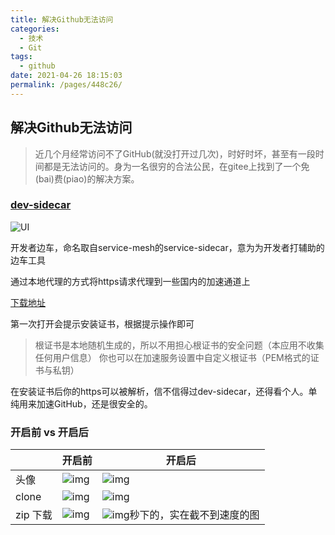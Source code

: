 ```yaml
---
title: 解决Github无法访问
categories: 
  - 技术
  - Git
tags: 
  - github
date: 2021-04-26 18:15:03
permalink: /pages/448c26/
---
```


## 解决Github无法访问

> 近几个月经常访问不了GitHub(就没打开过几次)，时好时坏，甚至有一段时间都是无法访问的。身为一名很穷的合法公民，在gitee上找到了一个免(bai)费(piao)的解决方案。

### [dev-sidecar](https://gitee.com/docmirror/dev-sidecar)

![UI](https://gitee.com/docmirror/dev-sidecar/raw/master/doc/index.png)

开发者边车，命名取自service-mesh的service-sidecar，意为为开发者打辅助的边车工具

通过本地代理的方式将https请求代理到一些国内的加速通道上

[下载地址](https://gitee.com/docmirror/dev-sidecar/releases)

第一次打开会提示安装证书，根据提示操作即可

> 根证书是本地随机生成的，所以不用担心根证书的安全问题（本应用不收集任何用户信息）
> 你也可以在加速服务设置中自定义根证书（PEM格式的证书与私钥）

在安装证书后你的https可以被解析，信不信得过dev-sidecar，还得看个人。单纯用来加速GitHub，还是很安全的。

### 开启前 vs 开启后

|          | 开启前                                                       | 开启后                                                       |
| -------- | ------------------------------------------------------------ | ------------------------------------------------------------ |
| 头像     | ![img](https://gitee.com/docmirror/dev-sidecar/raw/master/doc/avatar2.png) | ![img](https://gitee.com/docmirror/dev-sidecar/raw/master/doc/avatar1.png) |
| clone    | ![img](https://gitee.com/docmirror/dev-sidecar/raw/master/doc/clone-before.png) | ![img](https://gitee.com/docmirror/dev-sidecar/raw/master/doc/clone.png) |
| zip 下载 | ![img](https://gitee.com/docmirror/dev-sidecar/raw/master/doc/download-before.png) | ![img](https://gitee.com/docmirror/dev-sidecar/raw/master/doc/download.png)秒下的，实在截不到速度的图 |


